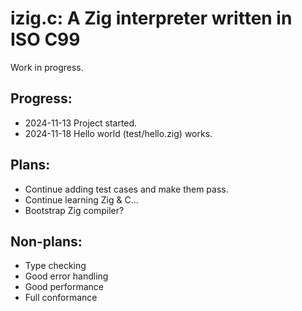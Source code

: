 # izig.c: A Zig interpreter written in ISO C99

Work in progress.

## Progress:
- 2024-11-13 Project started.
- 2024-11-18 Hello world (test/hello.zig) works.

## Plans:
- Continue adding test cases and make them pass.
- Continue learning Zig & C...
- Bootstrap Zig compiler?

## Non-plans:
- Type checking
- Good error handling
- Good performance
- Full conformance
